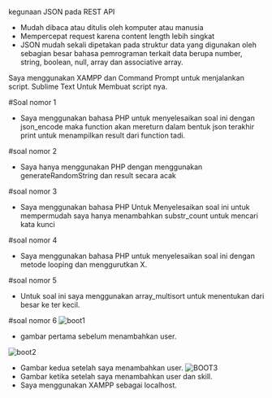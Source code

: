 kegunaan JSON pada REST API
- Mudah dibaca atau ditulis oleh komputer atau manusia
- Mempercepat request karena content length lebih singkat
- JSON mudah sekali dipetakan pada struktur data yang digunakan oleh sebagian besar bahasa pemrograman terkait data berupa number, string, boolean, null, array dan associative array.

Saya menggunakan XAMPP dan Command Prompt untuk menjalankan script.
Sublime Text Untuk Membuat script nya.


#Soal nomor 1
- Saya menggunakan bahasa PHP untuk menyelesaikan soal ini
dengan json_encode maka function akan mereturn dalam bentuk json
terakhir print untuk menampilkan result dari function tadi.

#soal nomor 2
- Saya hanya menggunakan PHP dengan menggunakan generateRandomString dan result secara acak

#soal nomor 3
- Saya menggunakan bahasa PHP Untuk Menyelesaikan soal ini
untuk mempermudah saya hanya menambahkan substr_count untuk mencari kata kunci

#soal nomor 4
- Saya menggunakan bahasa PHP untuk menyelesaikan soal ini
dengan metode looping dan menggurutkan X.

#soal nomor 5
- Untuk soal ini saya menggunakan array_multisort untuk menentukan dari besar ke ter kecil.

#soal nomor 6
![boot1](https://user-images.githubusercontent.com/25763905/57969840-69e93780-79a4-11e9-8f50-958305f5b697.PNG)
- gambar pertama sebelum menambahkan user.

![boot2](https://user-images.githubusercontent.com/25763905/57969220-e9740800-799e-11e9-8f86-d93acf2a79da.PNG)
- Gambar kedua setelah saya menambahkan user.
![BOOT3](https://user-images.githubusercontent.com/25763905/57969229-17f1e300-799f-11e9-9545-510ac8234d05.PNG)
- Gambar ketika setelah saya menambahkan user dan skill.
- Saya menggunakan XAMPP sebagai localhost.
